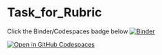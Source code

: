 # Task_for_Rubric

Click the Binder/Codespaces badge below
[![Binder](https://mybinder.org/badge_logo.svg)](https://mybinder.org/v2/gh/DS-benchmark-AI-agents/Task_for_Rubric/HEAD?urlpath=lab)

[![Open in GitHub Codespaces](https://github.com/codespaces/badge.svg)](https://github.com/codespaces/new?repo=DS-benchmark-AI-agents%2FTask_for_Rubric&ref=main&hide_repo_select=true)


